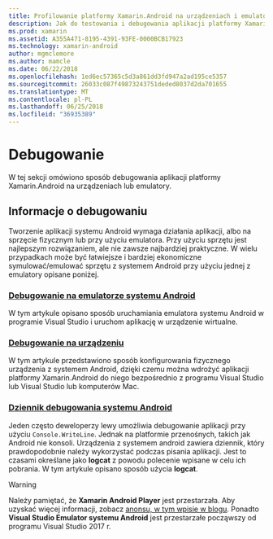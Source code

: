 ```yaml
---
title: Profilowanie platformy Xamarin.Android na urządzeniach i emulatory
description: Jak do testowania i debugowania aplikacji platformy Xamarin.Android
ms.prod: xamarin
ms.assetid: A355A471-8195-4391-93FE-0000BCB17923
ms.technology: xamarin-android
author: mgmclemore
ms.author: mamcle
ms.date: 06/22/2018
ms.openlocfilehash: 1ed6ec57365c5d3a861dd3fd947a2ad195ce5357
ms.sourcegitcommit: 26033c087f49873243751deded8037d2da701655
ms.translationtype: MT
ms.contentlocale: pl-PL
ms.lasthandoff: 06/25/2018
ms.locfileid: "36935389"
---
```

# <a name="debugging"></a>Debugowanie

W tej sekcji omówiono sposób debugowania aplikacji platformy Xamarin.Android na urządzeniach lub emulatory.

## <a name="debugging-overview"></a>Informacje o debugowaniu

Tworzenie aplikacji systemu Android wymaga działania aplikacji, albo na sprzęcie fizycznym lub przy użyciu emulatora. Przy użyciu sprzętu jest najlepszym rozwiązaniem, ale nie zawsze najbardziej praktyczne. W wielu przypadkach może być łatwiejsze i bardziej ekonomiczne symulować/emulować sprzętu z systemem Android przy użyciu jednej z emulatory opisane poniżej.

### <a name="debugging-on-the-android-emulatorandroiddeploy-testdebuggingdebug-on-emulatormd"></a>[Debugowanie na emulatorze systemu Android](~/android/deploy-test/debugging/debug-on-emulator.md)

W tym artykule opisano sposób uruchamiania emulatora systemu Android w programie Visual Studio i uruchom aplikację w urządzenie wirtualne.

### <a name="debugging-on-a-deviceandroiddeploy-testdebuggingdebug-on-devicemd"></a>[Debugowanie na urządzeniu](~/android/deploy-test/debugging/debug-on-device.md)

W tym artykule przedstawiono sposób konfigurowania fizycznego urządzenia z systemem Android, dzięki czemu można wdrożyć aplikacji platformy Xamarin.Android do niego bezpośrednio z programu Visual Studio lub Visual Studio lub komputerów Mac.

### <a name="android-debug-logandroiddeploy-testdebuggingandroid-debug-logmd"></a>[Dziennik debugowania systemu Android](~/android/deploy-test/debugging/android-debug-log.md)

Jeden często deweloperzy lewy umożliwia debugowanie aplikacji przy użyciu `Console.WriteLine`. Jednak na platformie przenośnych, takich jak Android nie konsoli. Urządzenia z systemem android zawiera dziennik, który prawdopodobnie należy wykorzystać podczas pisania aplikacji. Jest to czasami określane jako **logcat** z powodu polecenie wpisane w celu ich pobrania. W tym artykule opisano sposób użycia **logcat**.

> [!WARNING]
> Należy pamiętać, że **Xamarin Android Player** jest przestarzała. Aby uzyskać więcej informacji, zobacz [anonsu, w tym wpisie w blogu](https://blog.xamarin.com/live-from-dotnetconf-cycle-7-xamarin-studio-6-and-more/). Ponadto **Visual Studio Emulator systemu Android** jest przestarzałe począwszy od programu Visual Studio 2017 r.

